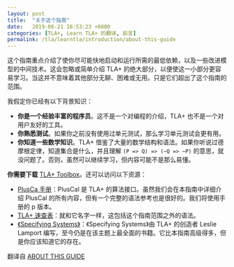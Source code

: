```yaml
---
layout: post
title:  "关于这个指南"
date:   2019-06-21 16:53:23 +0800
categories: [TLA+, Learn TLA+ 的翻译, 前言]
permalink: /tla/learntla/introduction/about-this-guide
---
```


这个指南重点介绍了使你尽可能快地启动和运行所需的最低依赖，以及一些改进模型的中间技术。这会忽略或简单介绍 TLA+ 的绝大部分，以便使这一小部分更容易学习。当这并不意味着其他部分无聊、困难或无用。只是它们超出了这个指南的范围。

我假定你已经有以下背景知识：

- **你是一个经验丰富的程序员**。这不是一个对编程的介绍，TLA+ 也不是一个对用户友好的工具。
- **你熟悉测试**。如果你之前没有使用过单元测试，那么学习单元测试会更有用。
- **你知道一些数学知识**。TLA+ 借鉴了大量的数学结构和语法。如果你听说过德摩根定律，知道集合是什么，并且理解 `(P => Q) => (~Q => ~P)` 的意思，就没问题了。否则，虽然可以继续学习，但内容可能不是那么易懂。

**你需要下载** [TLA+ Toolbox](https://github.com/tlaplus/tlaplus/releases/latest)。还可以访问以下资源：

- [PlusCa 手册](http://lamport.azurewebsites.net/tla/high-level-view.html)：PlusCal 是 TLA+ 的算法接口。虽然我们会在本指南中详细介绍 PlusCal 的所有内容，但有一个完整的语法参考也是很好的。我们将使用手册的 p 版本。
- [TLA+ 速查表](/tla/assets/introduction/summary-standalone.pdf)：就和它名字一样，这包括这个指南范围之外的语法。
- [《Specifying Systems》](http://lamport.azurewebsites.net/tla/book.html)：《Specifying Systems》由 TLA+ 的创造者 Leslie Lamport 编写，至今仍是在该主题上最全面的书籍。它比本指南高级得多，但是你应该知道它的存在。

[//]: # (TLA+ 速查表的地址：http://lamport.azurewebsites.net/tla/summary-standalone.pdf)

翻译自 [ABOUT THIS GUIDE](https://learntla.com/introduction/about-this-guide/)
